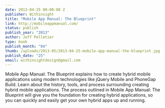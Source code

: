 ```yaml
---
date: 2013-04-25 00:00:00 Z
publisher: Withinsight
title: "Mobile App Manual: The Blueprint"
link: http://mobileappmanual.com/
status: publish
publish_year: "2013"
author: Jeff Pelletier
type: book
publish_month: "04"
thumb: /uploads/2013-05/2013-04-25-mobile-app-manual-the-blueprint.jpg
publish_date: "25"
email: withinsightdesign@gmail.com
---
```


Mobile App Manual: The Blueprint explains how to create hybrid mobile applications using modern technologies like jQuery Mobile and PhoneGap Build. Learn about the history, tools, and process surrounding creating hybrid mobile applications. The process outlined in Mobile App Manual: The Blueprint will give you the foundation for creating hybrid applications, so you can quickly and easily get your own hybrid apps up and running.
